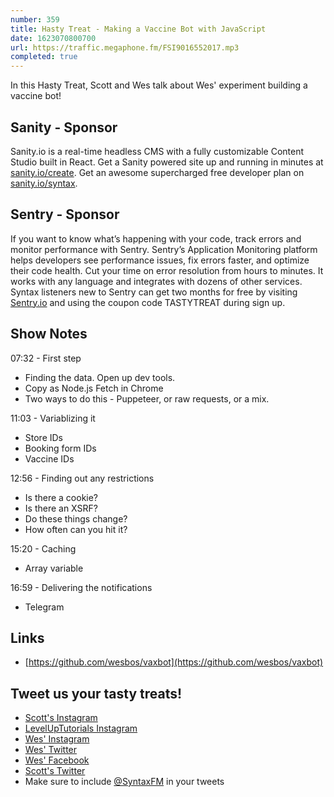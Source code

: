 ```yaml
---
number: 359
title: Hasty Treat - Making a Vaccine Bot with JavaScript
date: 1623070800700
url: https://traffic.megaphone.fm/FSI9016552017.mp3
completed: true
---
```


In this Hasty Treat, Scott and Wes talk about Wes' experiment building a vaccine bot!

## Sanity - Sponsor
Sanity.io is a real-time headless CMS with a fully customizable Content Studio built in React. Get a Sanity powered site up and running in minutes at [sanity.io/create](https://www.sanity.io/create). Get an awesome supercharged free developer plan on [sanity.io/syntax](https://www.sanity.io/syntax).

## Sentry - Sponsor
If you want to know what’s happening with your code, track errors and monitor performance with Sentry. Sentry’s Application Monitoring platform helps developers see performance issues, fix errors faster, and optimize their code health. Cut your time on error resolution from hours to minutes. It works with any language and integrates with dozens of other services. Syntax listeners new to Sentry can get two months for  free by visiting [Sentry.io](https://sentry.io) and using the coupon code TASTYTREAT during sign up.

## Show Notes
07:32 - First step
* Finding the data. Open up dev tools.
* Copy as Node.js Fetch in Chrome
* Two ways to do this - Puppeteer, or raw requests, or a mix.

11:03 - Variablizing it 
* Store IDs
* Booking form IDs
* Vaccine IDs

12:56 - Finding out any restrictions
* Is there a cookie?
* Is there an XSRF?
* Do these things change?
* How often can you hit it?

15:20 - Caching
* Array variable

16:59 - Delivering the notifications
* Telegram

## Links
* [https://github.com/wesbos/vaxbot](https://github.com/wesbos/vaxbot)

## Tweet us your tasty treats!
* [Scott's Instagram](https://www.instagram.com/stolinski/)
* [LevelUpTutorials Instagram](https://www.instagram.com/LevelUpTutorials/)
* [Wes' Instagram](https://www.instagram.com/wesbos/)
* [Wes' Twitter](https://twitter.com/wesbos)
* [Wes' Facebook](https://www.facebook.com/wesbos.developer)
* [Scott's Twitter](https://twitter.com/stolinski)
* Make sure to include [@SyntaxFM](https://twitter.com/SyntaxFM) in your tweets